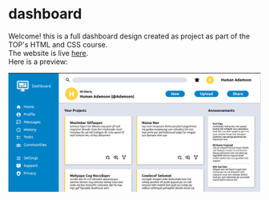# dashboard
Welcome! this is a full dashboard design created as project as part of the TOP's HTML and CSS course.<br>
The website is live <a href="https://amgadsa.github.io/dashboard/">here</a>.<br>
Here is a preview:

<img src='https://raw.githubusercontent.com/AmgadSa/dashboard/main/website%20preview.png' alt=''>
